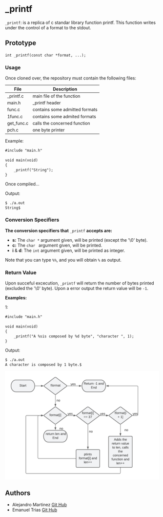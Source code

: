 # _printf

 `_printf`: is a replica of c standar library function printf. This function writes under the control of a format to the stdout. 


## Prototype

`int _printf(const char *format, ...);`


### Usage

Once cloned over, the repository must contain the following files:

| File  	| Description   |
| ------------- | ------------- |
| _printf.c     | main file of the function         |
| main.h        | _printf header                    |
| func.c        | contains some admitted formats    |
| 1func.c        | contains some admited formats     |
| get_func.c 	| calls the concerned function	    |
| pch.c    	| one byte printer      	    |

Example:

```
#include "main.h"

void main(void)
{
	_printf("String");
}
```

Once compiled...

Output:

```
$ ./a.out
String$
```

### Conversion Specifiers

__The conversion specifiers that__ `_printf` __accepts are:__

* __s:__ The `char *` argument given, will be printed (except the '\0' byte).
* __c:__ The `char ` argument given, will be printed.
* __i__ & __d__: The `int` argument given, will be printed as integer. 

Note that you can type `%%`, and you will obtain `%` as output.


### Return Value

Upon succeful excecution, `_printf` will return the number of bytes printed (excluded the '\0' byte). Upon a error output the return value will be `-1`.

__Examples:__

1:
```
#include "main.h"

void main(void)
{
	_printf("A %sis composed by %d byte", "character ", 1);
}
```

Output:

```
$ ./a.out
A character is composed by 1 byte.$
```
![Image not available](https://github.com/KrasniKot/holbertonschool-printf/blob/Emanuel/Diagrama_en_blanco.png)

## Authors

* Alejandro Martinez [Git Hub](https://github.com/alemao51092)
* Emanuel Trias [Git Hub](https://github.com/KrasniKot)

